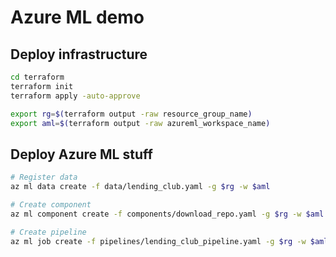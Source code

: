 # Azure ML demo

## Deploy infrastructure

```bash
cd terraform
terraform init
terraform apply -auto-approve

export rg=$(terraform output -raw resource_group_name)
export aml=$(terraform output -raw azureml_workspace_name)
```

## Deploy Azure ML stuff

```bash
# Register data
az ml data create -f data/lending_club.yaml -g $rg -w $aml

# Create component
az ml component create -f components/download_repo.yaml -g $rg -w $aml

# Create pipeline
az ml job create -f pipelines/lending_club_pipeline.yaml -g $rg -w $aml


```